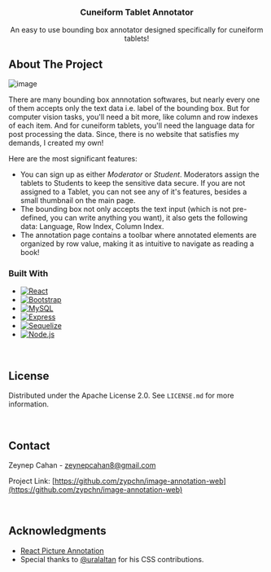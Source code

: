<!-- PROJECT LOGO -->
<div align="center">
  <h3 align="center">Cuneiform Tablet Annotator</h3>
  <p align="center">
    An easy to use bounding box annotator designed specifically for cuneiform tablets!
    <br />
</div>


<!-- ABOUT THE PROJECT -->
## About The Project

![image](https://github.com/user-attachments/assets/d598888e-29bd-457e-bdfe-5fb66845c12f)


There are many bounding box annnotation softwares, but nearly every one of them accepts only the text data i.e. label of the bounding box. But for computer vision tasks, you'll need a bit more, like column and row indexes of each item. And for cuneiform tablets, you'll need the language data for post processing the data. Since, there is no website that satisfies my demands, I created my own!

Here are the most significant features:
- You can sign up as either *Moderator* or *Student*. Moderators assign the tablets to Students to keep the sensitive data secure. If you are not assigned to a Tablet, you can not see any of it's features, besides a small thumbnail on the main page.
- The bounding box not only accepts the text input (which is not pre-defined, you can write anything you want), it also gets the following data: Language, Row Index, Column Index.
- The annotation page contains a toolbar where annotated elements are organized by row value, making it as intuitive to navigate as reading a book!

### Built With

* [![React][React.js]][React-url]
* [![Bootstrap][Bootstrap.com]][Bootstrap-url]
* [![MySQL][MySQL-shield]][MySQL-url]
* [![Express][Express-shield]][Express-url]
* [![Sequelize][Sequelize-shield]][Sequelize-url]
* [![Node.js][Node.js-shield]][Node.js-url]

<!---

## Getting Started

To get a local copy up and running follow these simple example steps.

### Prerequisites

Node Package Manager:
* npm
  ```sh
  npm install npm@latest -g
  ```

### Installation

Here are the steps of how you can use the webiste:

1. Sign Up as your desired role (Moderator for full-acces, and Student for limited one)
2. 

<p align="right">(<a href="#readme-top">back to top</a>)</p>

--->

<!-- USAGE EXAMPLES 
## Usage

Use this space to show useful examples of how a project can be used. Additional screenshots, code examples and demos work well in this space. You may also link to more resources.

_For more examples, please refer to the [Documentation](https://example.com)_
-->

<br />

<!-- LICENSE -->
## License

Distributed under the Apache License 2.0. See `LICENSE.md` for more information.

<br />

<!-- CONTACT -->
## Contact

Zeynep Cahan - zeynepcahan8@gmail.com

Project Link: [https://github.com/zypchn/image-annotation-web](https://github.com/zypchn/image-annotation-web)

<br />

<!-- ACKNOWLEDGMENTS -->
## Acknowledgments

* [React Picture Annotation](https://github.com/Kunduin/react-picture-annotation)
* Special thanks to [@uralaltan](https://github.com/uralaltan) for his CSS contributions. 


<!-- MARKDOWN LINKS & IMAGES -->
<!-- https://www.markdownguide.org/basic-syntax/#reference-style-links -->
[license-shield]: https://img.shields.io/github/license/othneildrew/Best-README-Template.svg?style=for-the-badge
[license-url]: https://github.com/othneildrew/Best-README-Template/blob/master/LICENSE.txt
[product-screenshot]: images/screenshot.png
[React.js]: https://img.shields.io/badge/React-20232A?style=for-the-badge&logo=react&logoColor=61DAFB
[React-url]: https://reactjs.org/
[Bootstrap.com]: https://img.shields.io/badge/Bootstrap-563D7C?style=for-the-badge&logo=bootstrap&logoColor=white
[Bootstrap-url]: https://getbootstrap.com
[MySQL-shield]: https://img.shields.io/badge/MySQL-4479A1?style=for-the-badge&logo=mysql&logoColor=white
[MySQL-url]: https://www.mysql.com/
[Express-shield]: https://img.shields.io/badge/Express.js-000000?logo=express&logoColor=fff&style=flat
[Express-url]: https://expressjs.com/
[Sequelize-shield]: https://img.shields.io/badge/-Sequelize-52B0E7?style=flat-square&logo=sequelize&labelColor=52B0E7&logoColor=FFF
[Sequelize-url]: https://sequelize.org/
[Node.js-shield]: https://img.shields.io/badge/node.js-339933?style=for-the-badge&logo=Node.js&logoColor=white
[Node.js-url]: https://nodejs.org/en
